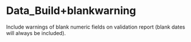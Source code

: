 # Data_Build+blankwarning

Include warnings of blank numeric fields on validation report (blank
dates will always be included).
